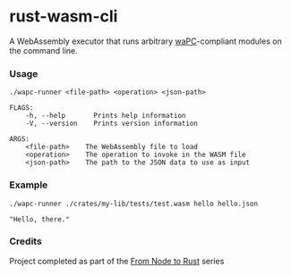 # rust-wasm-cli

A WebAssembly executor that runs arbitrary [waPC](https://wapc.io/)-compliant modules on the command line.

### Usage

```USAGE:
./wapc-runner <file-path> <operation> <json-path>

FLAGS:
    -h, --help       Prints help information
    -V, --version    Prints version information

ARGS:
    <file-path>    The WebAssembly file to load
    <operation>    The operation to invoke in the WASM file
    <json-path>    The path to the JSON data to use as input
```

### Example

```
./wapc-runner ./crates/my-lib/tests/test.wasm hello hello.json

"Hello, there."
```

### Credits

Project completed as part of the [From Node to Rust](https://vino.dev/blog/node-to-rust-day-1-rustup/) series